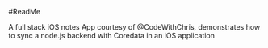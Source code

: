 #ReadMe

A full stack iOS notes App courtesy of @CodeWithChris, demonstrates how to sync a node.js backend with Coredata in an iOS application
